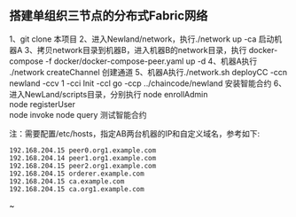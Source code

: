## 搭建单组织三节点的分布式Fabric网络
1、git clone 本项目
2、进入Newland/network，执行./network up -ca 启动机器A
3、拷贝network目录到机器B，进入机器B的network目录，执行 docker-compose -f docker/docker-compose-peer.yaml up -d
4、机器A执行 ./network createChannel 创建通道
5、机器A执行./network.sh deployCC -ccn newland -ccv 1 -cci Init -ccl go -ccp ../chaincode/newland  安装智能合约
6、进入NewLand/scripts目录，分别执行
    node enrollAdmin   
    node registerUser    
    node invoke 
    node query
    测试智能合约

注：需要配置/etc/hosts，指定AB两台机器的IP和自定义域名，参考如下:

    192.168.204.15 peer0.org1.example.com
    192.168.204.14 peer1.org1.example.com
    192.168.204.15 peer2.org1.example.com
    192.168.204.15 orderer.example.com
    192.168.204.15 ca.example.com
    192.168.204.15 ca.org1.example.com
~                                       
